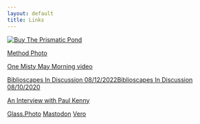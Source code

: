 ```yaml
---
layout: default
title: Links
---
```


[![Buy The Prismatic Pond](../books/the-prismatic-pond-01.jpg "The Prismatic Pond book cover")](https://methodphotopress.uk)

[Method Photo](https://method.photo/)

[One Misty May Morning video](https://vimeo.com/449190135)

[Biblioscapes In Discussion 08/12/2022](https://biblioscapes.com/in-discussion/richard-earney-1)[Biblioscapes In Discussion 08/10/2020](https://biblioscapes.com/in-discussion/richard-earney)

[An Interview with Paul Kenny](https://method.photo/blog/2019/7/2/an-interview-with-paul-kenny)

[Glass.Photo](https://glass.photo/methodphoto)	[Mastodon](https://toot.community/@methodphoto) [Vero](https://vero.co/methodphoto)